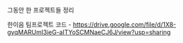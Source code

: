 그동안 한 프로젝트들 정리

한이음 팀프로젝트 코드 - https://drive.google.com/file/d/1X8-gyqMARUmI3ieG-aITYoSCMNaeCJ6J/view?usp=sharing
